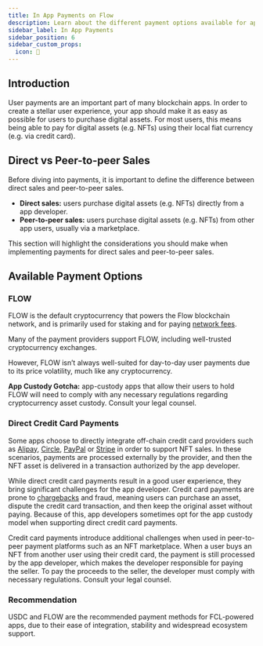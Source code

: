 ```yaml
---
title: In App Payments on Flow
description: Learn about the different payment options available for applications on Flow.
sidebar_label: In App Payments
sidebar_position: 6
sidebar_custom_props:
  icon: 🏦
---
```


## Introduction

User payments are an important part of many blockchain apps. In order to create a stellar user experience, your app should make it as easy as possible for users to purchase digital assets. For most users, this means being able to pay for digital assets (e.g. NFTs) using their local fiat currency (e.g. via credit card).

## Direct vs Peer-to-peer Sales

Before diving into payments, it is important to define the difference between direct sales and peer-to-peer sales.

* **Direct sales:** users purchase digital assets (e.g. NFTs) directly from a app developer.
* **Peer-to-peer sales:** users purchase digital assets (e.g. NFTs) from other app users, usually via a marketplace.

This section will highlight the considerations you should make when implementing payments for direct sales and peer-to-peer sales.

## Available Payment Options

### FLOW

FLOW is the default cryptocurrency that powers the Flow blockchain network, and is primarily used for staking and for paying [network fees](../../concepts/fees.md#fees).

Many of the payment providers support FLOW, including well-trusted cryptocurrency exchanges.

However, FLOW isn’t always well-suited for day-to-day user payments due to its price volatility, much like any cryptocurrency.

<Callout type="warning">

**App Custody Gotcha:**  app-custody apps that allow their users to hold FLOW will need to comply with any necessary regulations regarding cryptocurrency asset custody. Consult your legal counsel.

</Callout>

### Direct Credit Card Payments

Some apps choose to directly integrate off-chain credit card providers such as [Alipay](https://en.wikipedia.org/wiki/Alipay), [Circle](https://en.wikipedia.org/wiki/Circle_(company)), [PayPal](https://en.wikipedia.org/wiki/PayPal) or [Stripe](https://en.wikipedia.org/wiki/Stripe_(company)) in order to support NFT sales. In these scenarios, payments are processed externally by the provider, and then the NFT asset is delivered in a transaction authorized by the app developer.

While direct credit card payments result in a good user experience, they bring significant challenges for the app developer. Credit card payments are prone to [chargebacks](https://en.wikipedia.org/wiki/Chargeback) and fraud, meaning users can purchase an asset, dispute the credit card transaction, and then keep the original asset without paying. Because of this, app developers sometimes opt for the app custody model when supporting direct credit card payments.

Credit card payments introduce additional challenges when used in peer-to-peer payment platforms such as an NFT marketplace. When a user buys an NFT from another user using their credit card, the payment is still processed by the app developer, which makes the developer responsible for paying the seller. To pay the proceeds to the seller, the developer must comply with necessary regulations. Consult your legal counsel.

### Recommendation

USDC and FLOW are the recommended payment methods for FCL-powered apps, due to their ease of integration, stability and widespread ecosystem support.
